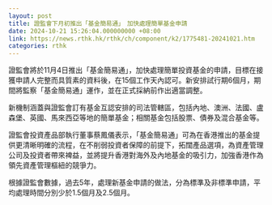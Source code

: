 ```yaml
---
layout: post
title: 證監會下月初推出「基金簡易通」　加快處理簡單基金申請
date: 2024-10-21 15:26:04.000000000 +08:00
link: https://news.rthk.hk/rthk/ch/component/k2/1775481-20241021.htm
categories: rthk
---
```


證監會將於11月4日推出「基金簡易通」，加快處理簡單投資基金的申請，目標在接獲申請人完整而具質素的資料後，在15個工作天內認可。新安排試行期6個月，期間將監察「基金簡易通」運作，並在正式採納前作出適當調整。

新機制涵蓋與證監會訂有基金互認安排的司法管轄區，包括內地、澳洲、法國、盧森堡、英國、馬來西亞等地的簡單基金；相關基金包括股票、債券及混合基金等。

證監會投資產品部執行董事蔡鳳儀表示，「基金簡易通」可為在香港推出的基金提供更清晰明確的流程，在不削弱投資者保障的前提下，拓闊產品選項，為資產管理公司及投資者帶來裨益，並將提升香港對海外及內地基金的吸引力，加強香港作為領先資產管理樞紐的競爭力。

根據證監會數據，過去5年，處理新基金申請的做法，分為標準及非標準申請，平均處理時間分別少於1.5個月及2.5個月。

